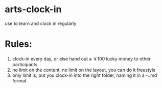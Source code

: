 # arts-clock-in
use to learn and clock in regularly

# Rules:
1. clock-in every day, or else hand out a ￥100 lucky money to other participants
2. no limit on the content, no limit on the layout, you can do it freestyle
3. only limit is, put you clock-in into the right folder, naming it in a <Day>-<Month>.<Author>.md format
